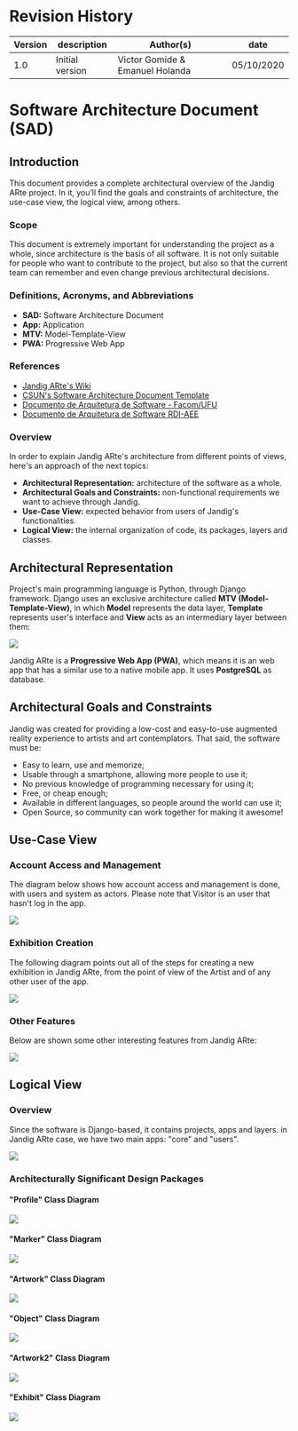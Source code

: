 # Revision History
 
|Version | description| Author(s) | date |
|--------|------------|-----------|------|
|1.0|Initial version|Victor Gomide & Emanuel Holanda|05/10/2020| 


# Software Architecture Document (SAD)
## Introduction 

This document provides a complete architectural overview of the Jandig ARte project. In it, you’ll find the goals and constraints of architecture, the use-case view, the logical view, among others.


### Scope 

This document is extremely important for understanding the project as a whole, since architecture is the basis of all software. It is not only suitable for people who want to contribute to the project, but also so that the current team can remember and even change previous architectural decisions.


### Definitions, Acronyms, and Abbreviations

- **SAD:** Software Architecture Document
- **App:** Application
- **MTV:** Model-Template-View
- **PWA:** Progressive Web App


### References

 - [Jandig ARte's Wiki](https://github.com/memeLab/Jandig/wiki/Jandig-ARte-architecture)
 - [CSUN's Software Architecture Document Template](https://www.google.com/url?sa=t&rct=j&q=&esrc=s&source=web&cd=&cad=rja&uact=8&ved=2ahUKEwjX4638opzsAhXlHrkGHfRtDwkQFjALegQIARAC&url=https%3A%2F%2Fprojects.cecs.pdx.edu%2Fattachments%2Fdownload%2F3180%2FSoftware_Architecture_Document_SF.docx&usg=AOvVaw0aIZsfpWJeIJ52HMgh7nXx)
 - [Documento de Arquitetura de Software - Facom/UFU](https://www.google.com/url?sa=t&rct=j&q=&esrc=s&source=web&cd=&ved=2ahUKEwi9m7T2rpzsAhVuF7kGHVbrBYwQFjACegQIARAC&url=http%3A%2F%2Fwww.facom.ufu.br%2F~flavio%2Fpds1%2Ffiles%2F2016-01%2Frup_sad-template-documento-arquitetura.dot&usg=AOvVaw3qyZZysozErnD64wCX-vOy)
 - [Documento de Arquitetura de Software RDI-AEE](https://www.google.com/url?sa=t&rct=j&q=&esrc=s&source=web&cd=&cad=rja&uact=8&ved=2ahUKEwiE78LEr5zsAhV7GLkGHSWyAVMQFjAAegQIBRAC&url=http%3A%2F%2Frepositorio.aee.edu.br%2Fbitstream%2Faee%2F1106%2F3%2FTCC2_2018_2_GabrielLeiteDias_MatheusLimadeAlbuquerque_Apendice2.pdf&usg=AOvVaw2wXEOkYpBHmN32ChHHDgOh)


### Overview

In order to explain Jandig ARte's architecture from different points of views, here's an approach of the next topics:

- **Architectural Representation:** architecture of the software as a whole.
- **Architectural Goals and Constraints:** non-functional requirements we want to achieve through Jandig.
- **Use-Case View:** expected behavior from users of Jandig's functionalities.
- **Logical View:** the internal organization of code, its packages, layers and classes.


## Architectural Representation

Project's main programming language is Python, through Django framework. Django uses an exclusive architecture called **MTV (Model-Template-View)**, in which **Model** represents the data layer, **Template** represents user's interface and **View** acts as an intermediary layer between them:

![](images/mtv-architecture-diagram.png)

Jandig ARte is a **Progressive Web App (PWA)**, which means it is an web app that has a similar use to a native mobile app. It uses **PostgreSQL** as database.


## Architectural Goals and Constraints

Jandig was created for providing a low-cost and easy-to-use augmented reality experience to artists and art contemplators. That said, the software must be:

- Easy to learn, use and memorize;
- Usable through a smartphone, allowing more people to use it;
- No previous knowledge of programming necessary for using it;
- Free, or cheap enough;
- Available in different languages, so people around the world can use it;
- Open Source, so community can work together for making it awesome!


## Use-Case View
### Account Access and Management

The diagram below shows how account access and management is done, with users and system as actors. Please note that Visitor is an user that hasn't log in the app.

![](images/use-case-diagram-user.png)


### Exhibition Creation

The following diagram points out all of the steps for creating a new exhibition in Jandig ARte, from the point of view of the Artist and of any other user of the app.

![](images/use-case-diagram-artist.png)


### Other Features

Below are shown some other interesting features from Jandig ARte:

![](images/use-case-diagram-features.png)


## Logical View
### Overview

Since the software is Django-based, it contains projects, apps and layers. in Jandig ARte case, we have two main apps: "core" and "users".
 
![](images/package-diagram-logical-view.png)    
 
 
### Architecturally Significant Design Packages

#### "Profile" Class Diagram
![](images/class-diagram-profile.png)

#### "Marker" Class Diagram
![](images/class-diagram-marker.png)

#### "Artwork" Class Diagram
![](images/class-diagram-artwork.png)

#### "Object" Class Diagram
![](images/class-diagram-object.png)

#### "Artwork2" Class Diagram
![](images/class-diagram-artwork2.png)

#### "Exhibit" Class Diagram
![](images/class-diagram-exhibit.png)
